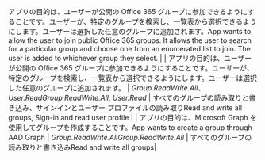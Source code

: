<span data-ttu-id="bbf15-p170">アプリの目的は、ユーザーが公開の Office 365 グループに参加できるようにすることです。ユーザーが、特定のグループを検索し、一覧表から選択できるようにします。ユーザーは選択した任意のグループに追加されます。</span><span class="sxs-lookup"><span data-stu-id="bbf15-p170">App wants to allow the user to join public Office 365 groups. It allows the user to search for a particular group and choose one from an enumerated list to join. The user is added to whichever group they select.</span></span> |
| アプリの目的は、ユーザーが公開の Office 365 グループに参加できるようにすることです。ユーザーが、特定のグループを検索し、一覧表から選択できるようにします。ユーザーは選択した任意のグループに追加されます。    |   <span data-ttu-id="bbf15-1031">_Group.ReadWrite.All_、_User.Read_</span><span class="sxs-lookup"><span data-stu-id="bbf15-1031">_Group.ReadWrite.All_, _User.Read_</span></span> | <span data-ttu-id="bbf15-1032">すべてのグループの読み取りと書き込み、サインインとユーザー プロファイルの読み取り</span><span class="sxs-lookup"><span data-stu-id="bbf15-1032">Read and write all groups, Sign-in and read user profile</span></span> |
| <span data-ttu-id="bbf15-1033">アプリの目的は、Microsoft Graph を使用してグループを作成することです。</span><span class="sxs-lookup"><span data-stu-id="bbf15-1033">App wants to create a group through AAD Graph</span></span> |    <span data-ttu-id="bbf15-1034">_Group.ReadWrite.All_</span><span class="sxs-lookup"><span data-stu-id="bbf15-1034">_Group.ReadWrite.All_</span></span> | <span data-ttu-id="bbf15-1035">すべてのグループの読み取りと書き込み</span><span class="sxs-lookup"><span data-stu-id="bbf15-1035">Read and write all groups</span></span>|
